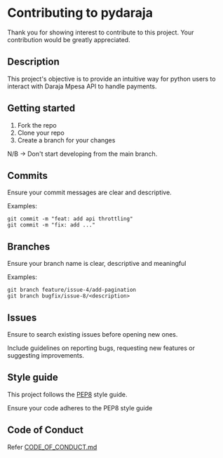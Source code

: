 # Contributing to pydaraja

Thank you for showing interest to contribute to this project. Your contribution would be greatly appreciated.

## Description
This project's objective is to provide an intuitive way for python users to interact with Daraja Mpesa API to handle payments.

## Getting started
1. Fork the repo
2. Clone your repo
3. Create a branch for your changes

N/B -> Don't start developing from the main branch.

## Commits
Ensure your commit messages are clear and descriptive.

Examples:
```
git commit -m "feat: add api throttling"
git commit -m "fix: add ..."
```

## Branches
Ensure your branch name is clear, descriptive and meaningful

Examples:
```
git branch feature/issue-4/add-pagination
git branch bugfix/issue-8/<description>
```

## Issues
Ensure to search existing issues before opening new ones.

Include guidelines on reporting bugs, requesting new features or suggesting improvements.

## Style guide
This project follows the [PEP8](https://peps.python.org/pep-0008/) style guide.

Ensure your code adheres to the PEP8 style guide

## Code of Conduct
Refer [CODE_OF_CONDUCT.md](https://github.com/raykipkorir/pydaraja/blob/main/CODE_OF_CONDUCT.md)
